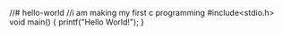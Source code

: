 //# hello-world
//i am making my first c programming
#include<stdio.h>
void main()
{
printf("Hello World!");
}
